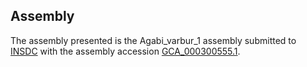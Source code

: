 

Assembly
--------

The assembly presented is the Agabi\_varbur\_1 assembly submitted to
[INSDC](http://www.insdc.org) with the assembly accession
[GCA\_000300555.1](http://www.ebi.ac.uk/ena/data/view/GCA_000300555.1).
